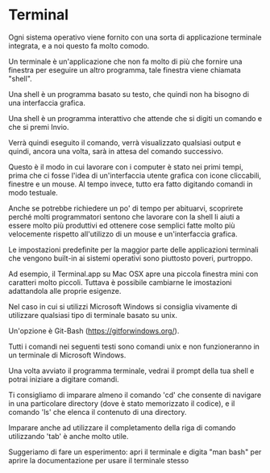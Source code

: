 # Terminal

Ogni sistema operativo viene fornito con una sorta di applicazione terminale integrata, e a noi questo fa molto comodo.

Un terminale è un'applicazione che non fa molto di più che fornire una finestra per eseguire un altro programma, 
tale finestra viene chiamata "shell". 

Una shell è un programma basato su testo, che quindi non ha bisogno di una interfaccia grafica.

Una shell è un programma interattivo che attende che si digiti un comando e che si premi Invio. 

Verrà quindi eseguito il comando, verrà visualizzato qualsiasi output e quindi, ancora una volta, sarà in attesa del comando successivo.

Questo è il modo in cui lavorare con i computer è stato nei primi tempi,  prima che ci fosse l'idea di un'interfaccia utente grafica con icone cliccabili, 
finestre e un mouse. Al tempo invece, tutto era fatto digitando comandi in modo testuale.

Anche se potrebbe richiedere un po' di tempo per abituarvi, 
scoprirete perché molti programmatori sentono che lavorare con la shell li aiuti a essere molto più produttivi ed ottenere cose semplici
fatte molto più velocemente rispetto all'utilizzo di un mouse e un'interfaccia grafica.

Le impostazioni predefinite per la maggior parte delle applicazioni terminali che vengono built-in ai sistemi operativi sono piuttosto poveri, purtroppo. 

Ad esempio, il Terminal.app su Mac OSX apre una piccola finestra mini con caratteri molto piccoli. Tuttava è possibile cambiarne le imostazioni adattandola
alle proprie esigenze.

Nel caso in cui si utilizzi Microsoft Windows si consiglia vivamente di utilizzare qualsiasi tipo di terminale basato su unix. 

Un'opzione è Git-Bash (https://gitforwindows.org/).

Tutti i comandi nei seguenti testi sono comandi unix e non funzioneranno in un terminale di Microsoft Windows.

Una volta avviato il programma terminale, vedrai il prompt della tua shell e potrai iniziare a digitare comandi.

Ti consigliamo di imparare almeno il comando 'cd' che consente di navigare in una particolare directory (dove è stato memorizzato il codice), 
e il comando 'ls' che elenca il contenuto di una directory.

Imparare anche ad utilizzare il completamento della riga di comando utilizzando 'tab' è anche molto utile.

Suggeriamo di fare un esperimento: apri il terminale e digita "man bash" per aprire la documentazione per usare il terminale stesso
